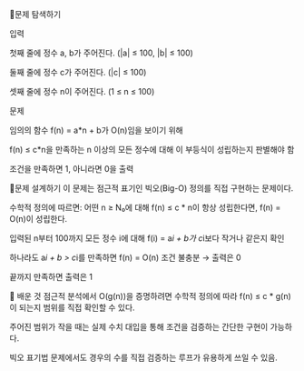 📍문제 탐색하기

입력

첫째 줄에 정수 a, b가 주어진다. (|a| ≤ 100, |b| ≤ 100)

둘째 줄에 정수 c가 주어진다. (|c| ≤ 100)

셋째 줄에 정수 n이 주어진다. (1 ≤ n ≤ 100)

문제

임의의 함수 f(n) = a*n + b가 O(n)임을 보이기 위해

f(n) ≤ c*n을 만족하는 n 이상의 모든 정수에 대해 이 부등식이 성립하는지 판별해야 함

조건을 만족하면 1, 아니라면 0을 출력

📍문제 설계하기
이 문제는 점근적 표기인 빅오(Big-O) 정의를 직접 구현하는 문제이다.

수학적 정의에 따르면:
어떤 n ≥ N₀에 대해 f(n) ≤ c * n이 항상 성립한다면, f(n) = O(n)이 성립한다.

입력된 n부터 100까지 모든 정수 i에 대해 f(i) = a*i + b가 c*i보다 작거나 같은지 확인

하나라도 a*i + b > c*i를 만족하면 f(n) = O(n) 조건 불충분 → 출력은 0

끝까지 만족하면 출력은 1

🥕 배운 것
점근적 분석에서 O(g(n))을 증명하려면 수학적 정의에 따라 f(n) ≤ c * g(n)이 되는지 범위를 직접 확인할 수 있다.

주어진 범위가 작을 때는 실제 수치 대입을 통해 조건을 검증하는 간단한 구현이 가능하다.

빅오 표기법 문제에서도 경우의 수를 직접 검증하는 루프가 유용하게 쓰일 수 있음.
